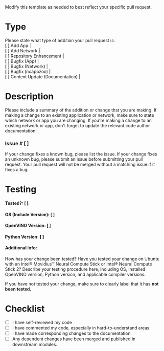 Modify this template as needed to best reflect your specific pull request.

# Type

Please state what type of addition your pull request is:    
[ ] Add App |   
[ ] Add Network |   
[ ] Repository Enhancement |    
[ ] Bugfix (App) |  
[ ] Bugfix (Network) |  
[ ] Bugfix (ncappzoo) |     
[ ] Content Update (Documentation) |    

# Description

Please include a summary of the addition or change that you are making. If making a change to an existing application or network, make sure to state which network or app you are changing. If you're making a change to an existing network or app, don't forget to update the relevant code author documentation:


### Issue \# [ ]

If your change fixes a known bug, please list the issue. If your change fixes an unknown bug, please submit an issue before submitting your pull request. Your pull request will not be merged without a matching issue if it fixes a bug.

# Testing

#### Tested?: [ ]
#### OS (Include Version): [ ]
#### OpenVINO Version: [ ]
#### Python Version: [ ]
#### Additional Info:

How has your change been tested? Have you tested your change on Ubuntu with an Intel&reg; Movidius&trade; Neural Compute Stick or Intel&reg; Neural Compute Stick 2? Describe your testing procedure here, including OS, installed OpenVINO version, Python version, and applicable compiler versions.

If you have not tested your change, make sure to clearly label that it has **not been tested.**

# Checklist

- [ ] I have self-reviewed my code
- [ ] I have commented my code, especially in hard-to-understand areas
- [ ] I have made corresponding changes to the documentation
- [ ] Any dependent changes have been merged and published in downstream modules.